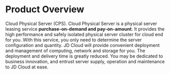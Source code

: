 
# Product Overview

Cloud Physical Server (CPS).
Cloud Physical Server is a physical server leasing service **purchase-on-demand and pay-on-amount**. It provides the high performance and safely isolated physical server cluster for cloud end for you. With this service, you only need to determine the server configuration and quantity. JD Cloud will provide convenient deployment and management of computing, network and storage for you. The deployment and delivery time is greatly reduced. You may be dedicated to business innovation, and entrust server supply, operation and maintenance to JD Cloud at ease.





